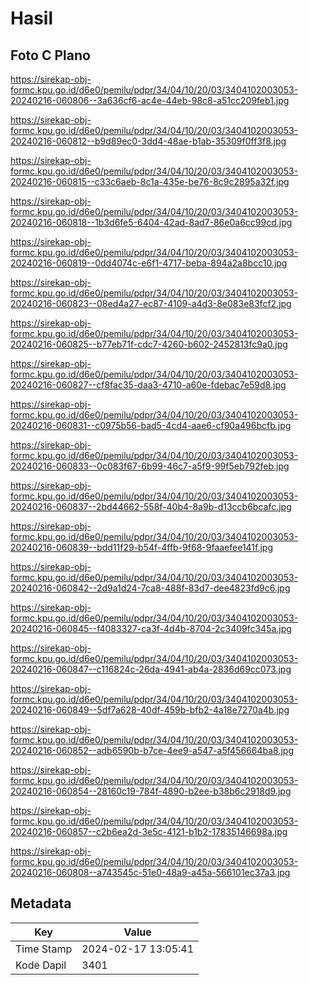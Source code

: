 # Hasil

## Foto C Plano

https://sirekap-obj-formc.kpu.go.id/d6e0/pemilu/pdpr/34/04/10/20/03/3404102003053-20240216-060806--3a636cf6-ac4e-44eb-98c8-a51cc209feb1.jpg

https://sirekap-obj-formc.kpu.go.id/d6e0/pemilu/pdpr/34/04/10/20/03/3404102003053-20240216-060812--b9d89ec0-3dd4-48ae-b1ab-35309f0ff3f8.jpg

https://sirekap-obj-formc.kpu.go.id/d6e0/pemilu/pdpr/34/04/10/20/03/3404102003053-20240216-060815--c33c6aeb-8c1a-435e-be76-8c9c2895a32f.jpg

https://sirekap-obj-formc.kpu.go.id/d6e0/pemilu/pdpr/34/04/10/20/03/3404102003053-20240216-060818--1b3d6fe5-6404-42ad-8ad7-86e0a6cc99cd.jpg

https://sirekap-obj-formc.kpu.go.id/d6e0/pemilu/pdpr/34/04/10/20/03/3404102003053-20240216-060819--0dd4074c-e6f1-4717-beba-894a2a8bcc10.jpg

https://sirekap-obj-formc.kpu.go.id/d6e0/pemilu/pdpr/34/04/10/20/03/3404102003053-20240216-060823--08ed4a27-ec87-4109-a4d3-8e083e83fcf2.jpg

https://sirekap-obj-formc.kpu.go.id/d6e0/pemilu/pdpr/34/04/10/20/03/3404102003053-20240216-060825--b77eb71f-cdc7-4260-b602-2452813fc9a0.jpg

https://sirekap-obj-formc.kpu.go.id/d6e0/pemilu/pdpr/34/04/10/20/03/3404102003053-20240216-060827--cf8fac35-daa3-4710-a60e-fdebac7e59d8.jpg

https://sirekap-obj-formc.kpu.go.id/d6e0/pemilu/pdpr/34/04/10/20/03/3404102003053-20240216-060831--c0975b56-bad5-4cd4-aae6-cf90a496bcfb.jpg

https://sirekap-obj-formc.kpu.go.id/d6e0/pemilu/pdpr/34/04/10/20/03/3404102003053-20240216-060833--0c083f67-6b99-46c7-a5f9-99f5eb792feb.jpg

https://sirekap-obj-formc.kpu.go.id/d6e0/pemilu/pdpr/34/04/10/20/03/3404102003053-20240216-060837--2bd44662-558f-40b4-8a9b-d13ccb6bcafc.jpg

https://sirekap-obj-formc.kpu.go.id/d6e0/pemilu/pdpr/34/04/10/20/03/3404102003053-20240216-060839--bdd11f29-b54f-4ffb-9f68-9faaefee141f.jpg

https://sirekap-obj-formc.kpu.go.id/d6e0/pemilu/pdpr/34/04/10/20/03/3404102003053-20240216-060842--2d9a1d24-7ca8-488f-83d7-dee4823fd9c6.jpg

https://sirekap-obj-formc.kpu.go.id/d6e0/pemilu/pdpr/34/04/10/20/03/3404102003053-20240216-060845--f4083327-ca3f-4d4b-8704-2c3409fc345a.jpg

https://sirekap-obj-formc.kpu.go.id/d6e0/pemilu/pdpr/34/04/10/20/03/3404102003053-20240216-060847--c116824c-26da-4941-ab4a-2836d69cc073.jpg

https://sirekap-obj-formc.kpu.go.id/d6e0/pemilu/pdpr/34/04/10/20/03/3404102003053-20240216-060849--5df7a628-40df-459b-bfb2-4a18e7270a4b.jpg

https://sirekap-obj-formc.kpu.go.id/d6e0/pemilu/pdpr/34/04/10/20/03/3404102003053-20240216-060852--adb6590b-b7ce-4ee9-a547-a5f456664ba8.jpg

https://sirekap-obj-formc.kpu.go.id/d6e0/pemilu/pdpr/34/04/10/20/03/3404102003053-20240216-060854--28160c19-784f-4890-b2ee-b38b6c2918d9.jpg

https://sirekap-obj-formc.kpu.go.id/d6e0/pemilu/pdpr/34/04/10/20/03/3404102003053-20240216-060857--c2b6ea2d-3e5c-4121-b1b2-17835146698a.jpg

https://sirekap-obj-formc.kpu.go.id/d6e0/pemilu/pdpr/34/04/10/20/03/3404102003053-20240216-060808--a743545c-51e0-48a9-a45a-566101ec37a3.jpg


## Metadata

| Key        | Value               |
| ---------- | ------------------- |
| Time Stamp | 2024-02-17 13:05:41 |
| Kode Dapil | 3401                |



